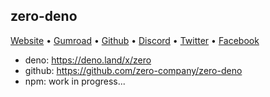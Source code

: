 ## zero-deno

[Website](https://zero-company.pages.dev) •
[Gumroad](https://zero.gumroad.com/) •
[Github](https://github.com/zero-company) •
[Discord](https://discord.gg/2a5HcmxvgC) •
[Twitter](https://twitter.com/ZeroComms) •
[Facebook](https://facebook.com/ZeroComms)

- deno: https://deno.land/x/zero
- github: https://github.com/zero-company/zero-deno
- npm: work in progress...
